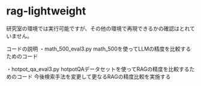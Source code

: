 # rag-lightweight

研究室の環境では実行可能ですが、その他の環境で再現できるかの確認はとれていません。

コードの説明
・math_500_eval3.py
math_500を使ってLLMの精度を比較するためのコード

・hotpot_qa_eval3.py
hotpotQAデータセットを使ってRAGの精度を比較するためのコード
今後検索手法を変更して更なるRAGの精度比較を実施する
